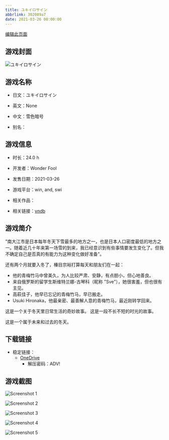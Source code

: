 ```yaml
---
title: ユキイロサイン
abbrlink: 302089a7
date: 2021-03-26 00:00:00
---
```

[编辑此页面](https://github.com/ACG-3/ADV3-source/blob/main/source/_posts/games/%E3%83%A6%E3%82%AD%E3%82%A4%E3%83%AD%E3%82%B5%E3%82%A4%E3%83%B3.md)

## 游戏封面

![ユキイロサイン](https://pan.timero.xyz/onedrive/img_lib_001/%E3%83%A6%E3%82%AD%E3%82%A4%E3%83%AD%E3%82%B5%E3%82%A4%E3%83%B3_cover.avif)


## 游戏名称

- 日文：ユキイロサイン
- 英文：None
- 中文：雪色暗号

- 别名：


## 游戏信息

- 时长：24.0 h
- 开发者：Wonder Fool
- 发售日期：2021-03-26
- 游戏平台：win, and, swi
- 相关作品：

- 相关链接：[vndb](https://vndb.org/v29662)


## 游戏简介

"南大江市是日本每年冬天下雪最多的地方之一，也是日本人口密度最低的地方之一。随着近几十年来第一场雪的到来，我已经意识到有些事情要发生变化了。但我不确定自己是否真的有能力为这种变化做好准备"。

还有两个月就要入冬了，榛目宗裕打算每天和朋友们在一起：
- 他的青梅竹马中曾美久，为人比较严肃、安静，有点胆小，但心地善良。
- 来自俄罗斯的留学生斯维特兰娜-古琴科（昵称 "Sve"），她很害羞，但也很有主见。
- 高萩佳子，他早已忘记的青梅竹马，早已搬走。
- Usuki Hironaka，他最亲密、最善解人意的青梅竹马，最近刚转学回来。

这是一个关于冬天里日常生活的奇妙故事。
这是一段不长不短的时光的故事。

这是一个属于未来和过去的冬天。




## 下载链接

- 稳定链接：
    - [OneDrive](https://pan.timero.xyz/onedrive/adv_lib_001/%E3%83%A6%E3%82%AD%E3%82%A4%E3%83%AD%E3%82%B5%E3%82%A4%E3%83%B3)
        - 解压密码：ADV!



## 游戏截图


![Screenshot 1](https://pan.timero.xyz/onedrive/img_lib_001/%E3%83%A6%E3%82%AD%E3%82%A4%E3%83%AD%E3%82%B5%E3%82%A4%E3%83%B3_Screenshot_1.avif)

![Screenshot 2](https://pan.timero.xyz/onedrive/img_lib_001/%E3%83%A6%E3%82%AD%E3%82%A4%E3%83%AD%E3%82%B5%E3%82%A4%E3%83%B3_Screenshot_2.avif)

![Screenshot 3](https://pan.timero.xyz/onedrive/img_lib_001/%E3%83%A6%E3%82%AD%E3%82%A4%E3%83%AD%E3%82%B5%E3%82%A4%E3%83%B3_Screenshot_3.avif)

![Screenshot 4](https://pan.timero.xyz/onedrive/img_lib_001/%E3%83%A6%E3%82%AD%E3%82%A4%E3%83%AD%E3%82%B5%E3%82%A4%E3%83%B3_Screenshot_4.avif)

![Screenshot 5](https://pan.timero.xyz/onedrive/img_lib_001/%E3%83%A6%E3%82%AD%E3%82%A4%E3%83%AD%E3%82%B5%E3%82%A4%E3%83%B3_Screenshot_5.avif)

